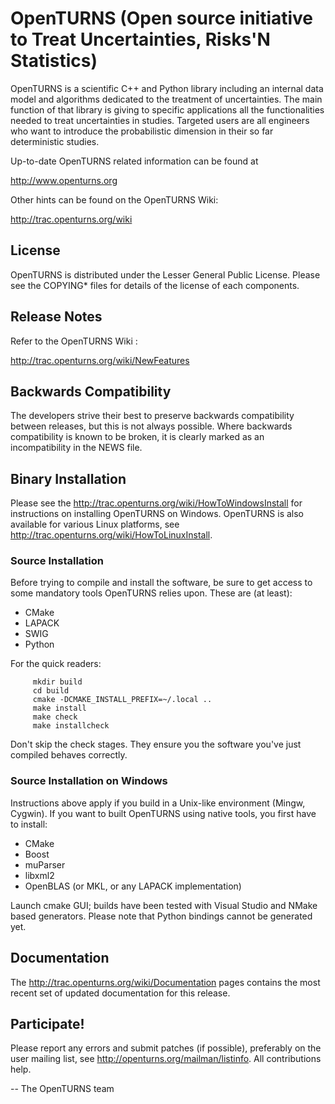 # OpenTURNS (Open source initiative to Treat Uncertainties, Risks'N Statistics)

OpenTURNS is a scientific C++ and Python library including an internal data model and algorithms
dedicated to the treatment of uncertainties. The main function of that library is giving
to specific applications all the functionalities needed to treat uncertainties in studies.
Targeted users are all engineers who want to introduce the probabilistic dimension
in their so far deterministic studies. 

Up-to-date OpenTURNS related information can be found at

http://www.openturns.org

Other hints can be found on the OpenTURNS Wiki:

http://trac.openturns.org/wiki

## License
OpenTURNS is distributed under the Lesser General Public License.
Please see the COPYING* files for details of the license of each components.

## Release Notes
Refer to the OpenTURNS Wiki :

http://trac.openturns.org/wiki/NewFeatures

## Backwards Compatibility
The developers strive their best to preserve backwards compatibility
between releases, but this is not always possible. Where backwards
compatibility is known to be broken, it is clearly marked as an
incompatibility in the NEWS file.

## Binary Installation
Please see the http://trac.openturns.org/wiki/HowToWindowsInstall
for instructions on installing OpenTURNS on Windows.
OpenTURNS is also available for various Linux platforms,
see http://trac.openturns.org/wiki/HowToLinuxInstall.

### Source Installation

Before trying to compile and install the software, be sure to get access to some
mandatory tools OpenTURNS relies upon. These are (at least):
 * CMake
 * LAPACK
 * SWIG
 * Python

For the quick readers:

         mkdir build
         cd build
         cmake -DCMAKE_INSTALL_PREFIX=~/.local ..
         make install
         make check
         make installcheck

Don't skip the check stages. They ensure you the software you've just compiled behaves correctly.

### Source Installation on Windows

Instructions above apply if you build in a Unix-like environment (Mingw, Cygwin).
If you want to built OpenTURNS using native tools, you first have to install:
 * CMake
 * Boost
 * muParser
 * libxml2
 * OpenBLAS (or MKL, or any LAPACK implementation)

Launch cmake GUI; builds have been tested with Visual Studio and NMake based generators.
Please note that Python bindings cannot be generated yet.

## Documentation
The http://trac.openturns.org/wiki/Documentation pages contains
the most recent set of updated documentation for this release. 

## Participate!
Please report any errors and submit patches (if possible),
preferably on the user mailing list, see http://openturns.org/mailman/listinfo.
All contributions help.

 -- The OpenTURNS team
